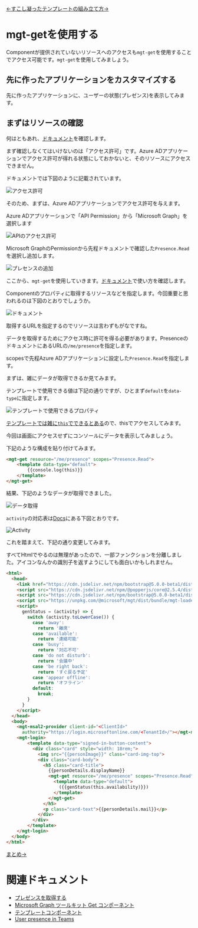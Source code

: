 [←すこし凝ったテンプレートの組み立て方→](./7-7-use-any-component.md)

# mgt-getを使用する

Componentが提供されていないリソースへのアクセスも`mgt-get`を使用することでアクセス可能です。`mgt-get`を使用してみましょう。

## 先に作ったアプリケーションをカスタマイズする

先に作ったアプリケーションに、ユーザーの状態(プレゼンス)を表示してみます。

## まずはリソースの確認

何はともあれ、[ドキュメント](https://docs.microsoft.com/ja-jp/graph/api/presence-get?view=graph-rest-1.0&tabs=http)を確認します。

まず確認しなくてはいけないのは「アクセス許可」です。Azure ADアプリケーションでアクセス許可が得れる状態にしておかないと、そのリソースにアクセスできません。

ドキュメントでは下図のように記載されています。

![アクセス許可](./.attachments/8/2021-11-11-20-22-40.png)

そのため、まずは、Azure ADアプリケーションでアクセス許可を与えます。

Azure ADアプリケーションで「API Permission」から「Microsoft Graph」を選択します

![APIのアクセス許可](./.attachments/8/2021-11-11-20-27-45.png)

Microsoft GraphのPermissionから先程ドキュメントで確認した`Presence.Read`を選択し追加します。

![プレセンスの追加](./.attachments/8/2021-11-11-20-31-05.png)

ここから、`mgt-get`を使用していきます。[ドキュメント](https://docs.microsoft.com/ja-jp/graph/toolkit/components/get?view=graph-rest-1.0)で使い方を確認します。

Componentのプロパティに取得するリソースなどを指定します。今回重要と思われるのは下図のとおりでしょうか。

![ドキュメント](./.attachments/8/2021-11-11-20-38-18.png)

取得するURLを指定するのでリソースは言わずもがなですね。

データを取得するためにアクセス時に許可を得る必要があります。PresenceのドキュメントにあるURLの`/me/presence`を指定します。

scopesで先程Azure ADアプリケーションに設定した`Presence.Read`を指定します。

まずは、雑にデータが取得できるか見てみます。

テンプレートで使用できる値は下記の通りですが、ひとまず`default`を`data-type`に指定します。

![テンプレートで使用できるプロパティ](./.attachments/8/2021-11-11-21-03-43.png)

[テンプレートでは雑に`this`でできるとある](https://docs.microsoft.com/ja-jp/graph/toolkit/customize-components/templates#this)ので、thisでアクセスしてみます。

今回は画面にアクセスせずにコンソールにデータを表示してみましょう。

下記のような構成を貼り付けてみます。

``` html
<mgt-get resource="/me/presence" scopes="Presence.Read">
    <template data-type="default">
        {{console.log(this)}}
    </template>
</mgt-get>
```

結果、下記のようなデータが取得できました。

![データ取得](./.attachments/8/2021-11-11-21-09-58.png)

`activity`の対応表は[Docs](https://docs.microsoft.com/en-us/microsoftteams/presence-admins)にある下図とおりです。

![Activity](./.attachments/8/2021-11-11-21-12-54.png)

これを踏まえて、下記の通り変更してみます。

すべてHtmlでやるのは無理があったので、一部ファンクションを分離しました。アイコンなんかの識別子を返すようにしても面白いかもしれません。


``` html
<html>
  <head>
    <link href="https://cdn.jsdelivr.net/npm/bootstrap@5.0.0-beta1/dist/css/bootstrap.min.css" rel="stylesheet" integrity="sha384-giJF6kkoqNQ00vy+HMDP7azOuL0xtbfIcaT9wjKHr8RbDVddVHyTfAAsrekwKmP1" crossorigin="anonymous">
    <script src="https://cdn.jsdelivr.net/npm/@popperjs/core@2.5.4/dist/umd/popper.min.js" integrity="sha384-q2kxQ16AaE6UbzuKqyBE9/u/KzioAlnx2maXQHiDX9d4/zp8Ok3f+M7DPm+Ib6IU" crossorigin="anonymous"></script>
    <script src="https://cdn.jsdelivr.net/npm/bootstrap@5.0.0-beta1/dist/js/bootstrap.min.js" integrity="sha384-pQQkAEnwaBkjpqZ8RU1fF1AKtTcHJwFl3pblpTlHXybJjHpMYo79HY3hIi4NKxyj" crossorigin="anonymous"></script>
    <script src="https://unpkg.com/@microsoft/mgt/dist/bundle/mgt-loader.js"></script>
    <script>
      genStatus = (activity) => {
        switch (activity.toLowerCase()) {
          case 'away':
            return '離席'
          case 'available':
            return '連絡可能'
          case 'busy':
            return '対応不可'
          case 'do not disturb':
            return '会議中'
          case 'be right back':
            return 'すぐ戻る予定'
          case 'appear offline':
            return 'オフライン'
          default:
            break;
        }
      }
    </script>
  </head>
  <body>
    <mgt-msal2-provider client-id="<ClientId>"
      authority="https://login.microsoftonline.com/<TenantId>/"></mgt-msal2-provider>
    <mgt-login>
        <template data-type="signed-in-button-content">
          <div class="card" style="width: 18rem;">
            <img src="{{personImage}}" class="card-img-top">
            <div class="card-body">
              <h5 class="card-title">
                {{personDetails.displayName}}
                <mgt-get resource="/me/presence" scopes="Presence.Read">
                  <template data-type="default">
                    ({{genStatus(this.availability)}})
                  </template>
                </mgt-get>
              </h5>
              <p class="card-text">{{personDetails.mail}}</p>
            </div>
          </div>
        </template>
    </mgt-login>
  </body>
</html>
```

[まとめ→](./9-summary.md)

# 関連ドキュメント

* [プレゼンスを取得する](https://docs.microsoft.com/ja-jp/graph/api/presence-get?view=graph-rest-1.0&tabs=http)
* [Microsoft Graph ツールキット Get コンポーネント](https://docs.microsoft.com/ja-jp/graph/toolkit/components/get?view=graph-rest-1.0)
* [テンプレートコンポーネント](https://docs.microsoft.com/ja-jp/graph/toolkit/customize-components/templates#binding-data)
* [User presence in Teams](https://docs.microsoft.com/en-us/microsoftteams/presence-admins)